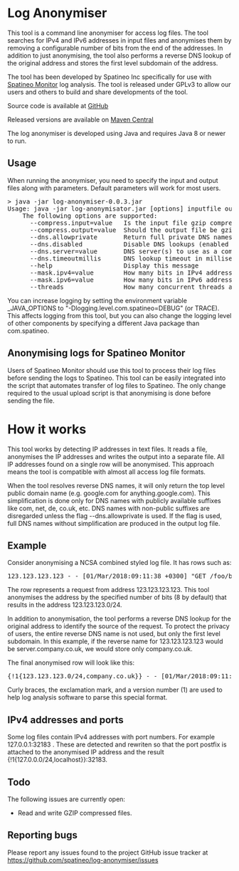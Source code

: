 # Log Anonymiser

This tool is a command line anonymiser for access log files. The tool searches for IPv4 and IPv6 addresses in input files and anonymises them by removing a configurable number of bits from the end of the addresses. In addition to just anonymising, the tool also performs a reverse DNS lookup of the original address and stores the first level subdomain of the address.

The tool has been developed by Spatineo Inc specifically for use with [Spatineo Monitor](https://www.spatineo.com/monitor/) log analysis. The tool is released under GPLv3 to allow our users and others to build and share developments of the tool.

Source code is available at [GitHub](https://github.com/spatineo/log-anonymiser)

Released versions are available on [Maven Central](https://search.maven.org/#search%7Cga%7C1%7Cg%3A%22com.spatineo%22%20a%3A%22log-anonymiser%22)

The log anonymiser is developed using Java and requires Java 8 or newer to run.

## Usage

When running the anonymiser, you need to specify the input and output files along with parameters. Default parameters will work for most users.

<pre>
> java -jar log-anonymiser-0.0.3.jar
Usage: java -jar log-anonymisator.jar [options] inputfile outputfile
	The following options are supported:
	  --compress.input=value   Is the input file gzip compressed true/false (default autodetect)
	  --compress.output=value  Should the output file be gzip compressed true/false (default as input)
	  --dns.allowprivate       Return full private DNS names (e.g. hello.local) when DNS returns them
	  --dns.disabled           Disable DNS lookups (enabled by default)
	  --dns.server=value       DNS server(s) to use as a comma-delimited list, for example --dns.server=8.8.8.8,8.8.4.4 for Google public DNS (use system settings by default)
	  --dns.timeoutmillis      DNS lookup timeout in milliseconds (default 30000)
	  --help                   Display this message
	  --mask.ipv4=value        How many bits in IPv4 addressess to mask / anonymise (default 8)
	  --mask.ipv6=value        How many bits in IPv6 addressess to mask / anonymise (default 80)
	  --threads                How many concurrent threads are used in parallel (default 32)
</pre>

You can increase logging by setting the environment variable _JAVA_OPTIONS to "-Dlogging.level.com.spatineo=DEBUG" (or TRACE). This affects logging from this tool, but you can also change the logging level of other components by specifying a different Java package than com.spatineo.

## Anonymising logs for Spatineo Monitor

Users of Spatineo Monitor should use this tool to process their log files before sending the logs to Spatineo. This tool can be easily integrated into the script that automates transfer of log files to Spatineo. The only change required to the usual upload script is that anonymising is done before sending the file.

# How it works

This tool works by detecting IP addresses in text files. It reads a file, anonymises the IP addresses and writes the output into a separate file. All IP addresses found on a single row will be anonymised.  This approach means the tool is compatible with almost all access log file formats.

When the tool resolves reverse DNS names, it will only return the top level public domain name (e.g. google.com for anything.google.com). This simplification is done only for DNS names with publicly available suffixes like com, net, de, co.uk, etc. DNS names with non-public suffixes are disregarded unless the flag --dns.allowprivate is used. If the flag is used, full DNS names without simplification are produced in the output log file.

## Example

Consider anonymising a NCSA combined styled log file. It has rows such as:

<pre>
123.123.123.123 - - [01/Mar/2018:09:11:38 +0300] "GET /foo/bar HTTP/1.0" 200 42 "-" "Some HTTP Client"
</pre>

The row represents a request from address 123.123.123.123. This tool anonymises the address by the specified number of bits (8 by default) that results in the address 123.123.123.0/24.

In addition to anonymisation, the tool performs a reverse DNS lookup for the original address to identify the source of the request. To protect the privacy of users, the entire reverse DNS name is not used, but only the first level subdomain. In this example, if the reverse name for 123.123.123.123 would be server.company.co.uk, we would store only company.co.uk.

The final anonymised row will look like this:

<pre>
{!1{123.123.123.0/24,company.co.uk}} - - [01/Mar/2018:09:11:38 +0300] "GET /foo/bar HTTP/1.0" 200 42 "-" "Some HTTP Client"
</pre>

Curly braces, the exclamation mark, and a version number (1) are used to help log analysis software to parse this special format.

## IPv4 addresses and ports

Some log files contain IPv4 addresses with port numbers. For example 127.0.0.1:32183 . These are detected and rewriten so that the port postfix is attached to the anonymised IP address and the result {!1{127.0.0.0/24,localhost}}:32183.

## Todo

The following issues are currently open:

* Read and write GZIP compressed files.

## Reporting bugs

Please report any issues found to the project GitHub issue tracker at https://github.com/spatineo/log-anonymiser/issues

